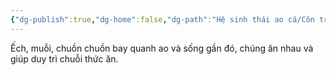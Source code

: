 ```yaml
---
{"dg-publish":true,"dg-home":false,"dg-path":"Hệ sinh thái ao cá/Côn trùng.md","permalink":"/he-sinh-thai-ao-ca/con-trung/","dgPassFrontmatter":true,"noteIcon":"","created":"2025-01-01T22:44:40.432+07:00","updated":"2025-01-01T22:45:44.492+07:00"}
---
```


Ếch, muỗi, chuồn chuồn bay quanh ao và sống gần đó, chúng ăn nhau và giúp duy trì chuỗi thức ăn.